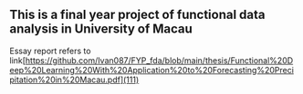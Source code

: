 ## This is a final year project of functional data analysis in University of Macau
Essay report refers to link[https://github.com/Ivan087/FYP_fda/blob/main/thesis/Functional%20Deep%20Learning%20With%20Application%20to%20Forecasting%20Precipitation%20in%20Macau.pdf](111)
